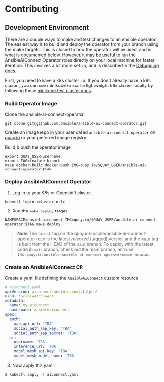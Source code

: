 # Contributing

## Development Environment

There are a couple ways to make and test changes to an Ansible operator. The easiest way is to build and deploy the operator from your branch using the make targets. This is closed to how the operator will be used, and is what is documented below. However, it may be useful to run the AnsibleAIConnect Operator roles directly on your local machine for faster iteration. This involves a bit more set up, and is described in the [Debugging docs](./docs/debugging.md).

First, you need to have a k8s cluster up. If you don't already have a k8s cluster, you can use minikube to start a lightweight k8s cluster locally by following these [minikube test cluster docs](./docs/minikube-test-cluster.md).

### Build Operator Image

Clone the ansible-ai-connect-operator

```
git clone git@github.com:ansible/ansible-ai-connect-operator.git
```

Create an image repo in your user called `ansible-ai-connect-operator` on [quay.io](https://quay.io) or your preferred image registry. 

Build & push the operator image

```
export QUAY_USER=username
export TAG=feature-branch
make docker-build docker-push IMG=quay.io/$QUAY_USER/ansible-ai-connect-operator:$TAG
```

### Deploy AnsibleAIConnect Operator

1. Log in to your K8s or Openshift cluster.

```
kubectl login <cluster-url>
```

2. Run the `make deploy` target

```
NAMESPACE=ansibleaiconnect IMG=quay.io/$QUAY_USER/ansible-ai-connect-operator:$TAG make deploy
```
> **Note** The `latest` tag on the quay.io/ansible/ansible-ai-connect-operator repo is the latest _released_ (tagged) version and the `main` tag is built from the HEAD of the `main` branch. To deploy with the latest code in `main` branch, check out the main branch, and use `IMG=quay.io/ansible/ansible-ai-connect-operator:main` instead.

### Create an AnsibleAIConnect CR

Create a yaml file defining the `AnsibleAIConnect` custom resource

```yaml
# aiconnect.yaml
apiVersion: aiconnect.ansible.com/v1alpha1
kind: AnsibleAIConnect
metadata:
  name: my-aiconnect
  namespace: ansibleaiconnect
spec:
  auth:
    aap_api_url: 'TBA'
    social_auth_aap_key: 'TBA'
    social_auth_aap_secret: 'TBA'
  ai:
    username: 'TBA'
    inference_url: 'TBA'
    model_mesh_api_key: 'TBA'
    model_mesh_model_name: 'TBA'
```

3. Now apply this yaml

```bash
$ kubectl apply -f aiconnect.yaml
```
